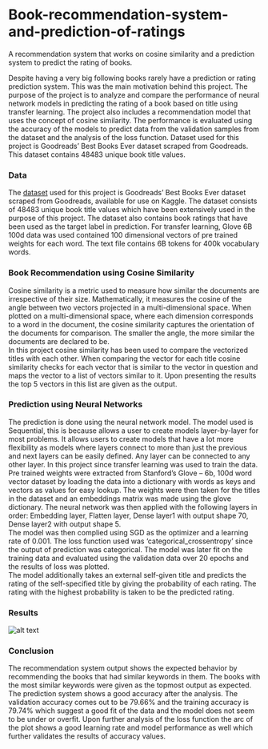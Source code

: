 # Book-recommendation-system-and-prediction-of-ratings
A recommendation system that works on cosine similarity and a prediction system to predict the rating of books.

Despite having a very big following books rarely have a prediction or rating prediction system. This was
the main motivation behind this project. The purpose of the project is to analyze and compare the
performance of neural network models in predicting the rating of a book based on title using transfer
learning. The project also includes a recommendation model that uses the concept of cosine similarity.
The performance is evaluated using the accuracy of the models to predict data from the validation
samples from the dataset and the analysis of the loss function. Dataset used for this project is
Goodreads’ Best Books Ever dataset scraped from Goodreads. This dataset contains 48483 unique book
title values.
<br>

### Data

The [dataset](https://www.kaggle.com/meetnaren/goodreads-best-books?select=book_data.csv) used for this 
project is Goodreads’ Best Books Ever dataset scraped from Goodreads,
available for use on Kaggle. The dataset consists of 48483 unique book title values which have been
extensively used in the purpose of this project. The dataset also contains book ratings that have been
used as the target label in prediction. For transfer learning, Glove 6B 100d data was used contained 100
dimensional vectors of pre trained weights for each word. The text file contains 6B tokens for 400k
vocabulary words.

### Book Recommendation using Cosine Similarity

Cosine similarity is a metric used to measure how similar the documents are irrespective of their
size. Mathematically, it measures the cosine of the angle between two vectors projected in a
multi-dimensional space. When plotted on a multi-dimensional space, where each dimension
corresponds to a word in the document, the cosine similarity captures the orientation of the
documents for comparison. The smaller the angle, the more similar the documents are declared
to be.<br>
In this project cosine similarity has been used to compare the vectorized titles with each other.
When comparing the vector for each title cosine similarity checks for each vector that is similar
to the vector in question and maps the vector to a list of vectors similar to it. Upon presenting
the results the top 5 vectors in this list are given as the output.

### Prediction using Neural Networks

The prediction is done using the neural network model. The model used is Sequential, this is because
allows a user to create models layer-by-layer for most problems. It allows users to create models that
have a lot more flexibility as models where layers connect to more than just the previous and next layers
can be easily defined. Any layer can be connected to any other layer.
In this project since transfer learning was used to train the data. Pre trained weights were extracted
from Stanford’s Glove – 6b, 100d word vector dataset by loading the data into a dictionary with words
as keys and vectors as values for easy lookup. The weights were then taken for the titles in the dataset
and an embeddings matrix was made using the glove dictionary. The neural network was then applied
with the following layers in order: Embedding layer, Flatten layer, Dense layer1 with output shape 70,
Dense layer2 with output shape 5.
<br>
The model was then complied using SGD as the optimizer and a learning rate of 0.001. The loss function
used was ‘categorical_crossentropy’ since the output of prediction was categorical. The model was later
fit on the training data and evaluated using the validation data over 20 epochs and the results of loss
was plotted.
<br>
The model additionally takes an external self-given title and predicts the rating of the self-specified title
by giving the probability of each rating. The rating with the highest probability is taken to be the
predicted rating.

### Results

![alt text](msDikshaGarg/Book-recommendation-system-and-prediction-of-ratings/hp_out.JPG)

### Conclusion

The recommendation system output shows the expected behavior by recommending the books that
had similar keywords in them. The books with the most similar keywords were given as the topmost
output as expected. The prediction system shows a good accuracy after the analysis. The validation
accuracy comes out to be 79.66% and the training accuracy is 79.74% which suggest a good fit of the
data and the model does not seem to be under or overfit. Upon further analysis of the loss function the
arc of the plot shows a good learning rate and model performance as well which further validates the
results of accuracy values.


